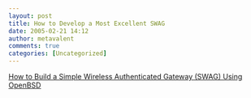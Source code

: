 ```yaml
---
layout: post
title: How to Develop a Most Excellent SWAG
date: 2005-02-21 14:12
author: metavalent
comments: true
categories: [Uncategorized]
---
```

<a href="http://undeadly.org/cgi?action=article&amp;sid=20050221190300">How to Build a Simple Wireless Authenticated Gateway (SWAG) Using OpenBSD</a>

